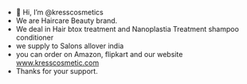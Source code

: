 - 👋 Hi, I’m @kresscosmetics
- We are Haircare Beauty brand.
- We deal in Hair btox treatment and Nanoplastia Treatment shampoo conditioner
- we supply to Salons allover india
- you can order on Amazon, flipkart and our website www.kresscosmetic.com
- Thanks for your support.
